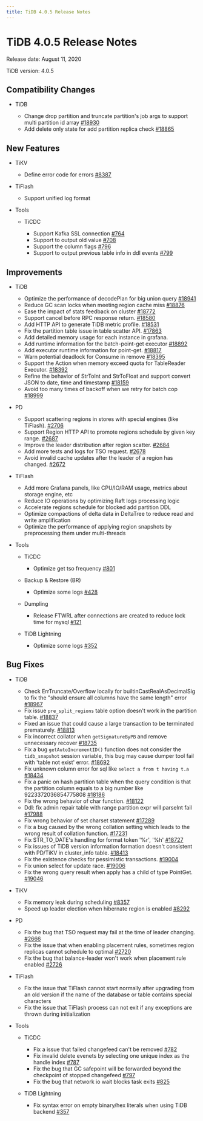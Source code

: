 ```yaml
---
title: TiDB 4.0.5 Release Notes
---
```


# TiDB 4.0.5 Release Notes

Release date: August 11, 2020

TiDB version: 4.0.5

## Compatibility Changes

+ TiDB

    - Change drop partition and truncate partition's job args to support multi partition id array [#18930](https://github.com/pingcap/tidb/pull/18930)
    - Add delete only state for add partition replica check [#18865](https://github.com/pingcap/tidb/pull/18865)

## New Features

+ TiKV

    - Define error code for errors [#8387](https://github.com/tikv/tikv/pull/8387)

+ TiFlash

    - Support unified log format

+ Tools

    + TiCDC

        - Support Kafka SSL connection [#764](https://github.com/pingcap/ticdc/pull/764)
        - Support to output old value [#708](https://github.com/pingcap/ticdc/pull/708)
        - Support the column flags [#796](https://github.com/pingcap/ticdc/pull/796)
        - Support to output previous table info in ddl events [#799](https://github.com/pingcap/ticdc/pull/799)

## Improvements

+ TiDB

    - Optimize the performance of decodePlan for big union query [#18941](https://github.com/pingcap/tidb/pull/18941)
    - Reduce GC scan locks when meeting region cache miss [#18876](https://github.com/pingcap/tidb/pull/18876)
    - Ease the impact of stats feedback on cluster [#18772](https://github.com/pingcap/tidb/pull/18772)
    - Support cancel before RPC response return. [#18580](https://github.com/pingcap/tidb/pull/18580)
    - Add HTTP API to generate TiDB metric profile. [#18531](https://github.com/pingcap/tidb/pull/18531)
    - Fix the partition table issue in table scatter API. [#17863](https://github.com/pingcap/tidb/pull/17863)
    - Add detailed memory usage for each instance in grafana.
    - Add runtime information for the batch-point-get executor [#18892](https://github.com/pingcap/tidb/pull/18892)
    - Add executor runtime information for point-get. [#18817](https://github.com/pingcap/tidb/pull/18817)
    - Warn potential deadlock for Consume in remove [#18395](https://github.com/pingcap/tidb/pull/18395)
    - Support the Action when memory exceed quota for TableReader Executor. [#18392](https://github.com/pingcap/tidb/pull/18392)
    - Refine the behavior of StrToInt and StrToFloat and support convert JSON to date, time and timestamp [#18159](https://github.com/pingcap/tidb/pull/18159)
    - Avoid too many times of backoff when we retry for batch cop [#18999](https://github.com/pingcap/tidb/pull/18999)

+ PD

    - Support scattering regions in stores with special engines (like TiFlash). [#2706](https://github.com/pingcap/pd/pull/2706)
    - Support Region HTTP API to promote regions schedule by given key range. [#2687](https://github.com/pingcap/pd/pull/2687)
    - Improve the leader distribution after region scatter. [#2684](https://github.com/pingcap/pd/pull/2684)
    - Add more tests and logs for TSO request. [#2678](https://github.com/pingcap/pd/pull/2678)
    - Avoid invalid cache updates after the leader of a region has changed. [#2672](https://github.com/pingcap/pd/pull/2672)

+ TiFlash

    - Add more Grafana panels, like CPU/IO/RAM usage, metrics about storage engine, etc
    - Reduce IO operations by optimizing Raft logs processing logic
    - Accelerate regions schedule for blocked add partition DDL
    - Optimize compactions of delta data in DeltaTree to reduce read and write amplification
    - Optimize the performance of applying region snapshots by preprocessing them under multi-threads

+ Tools

    + TiCDC

        - Optimize get tso frequency [#801](https://github.com/pingcap/ticdc/pull/801)

    + Backup & Restore (BR)

        - Optimize some logs [#428](https://github.com/pingcap/br/pull/428)

    + Dumpling

        - Release FTWRL after connections are created to reduce lock time for mysql [#121](https://github.com/pingcap/dumpling/pull/121)

    + TiDB Lightning

        - Optimize some logs [#352](https://github.com/pingcap/tidb-lightning/pull/352)

## Bug Fixes

+ TiDB

    - Check ErrTruncate/Overflow locally for builtinCastRealAsDecimalSig to fix the "should ensure all columns have the same length" error [#18967](https://github.com/pingcap/tidb/pull/18967)
    - Fix issue `pre_split_regions` table option doesn't work in the partition table. [#18837](https://github.com/pingcap/tidb/pull/18837)
    - Fixed an issue that could cause a large transaction to be terminated prematurely. [#18813](https://github.com/pingcap/tidb/pull/18813)
    - Fix incorrect collator when `getSignatureByPB` and remove unnecessary recover [#18735](https://github.com/pingcap/tidb/pull/18735)
    - Fix a bug `getAutoIncrementID()` function does not consider the `tidb_snapshot` session variable, this bug may cause dumper tool fail with 'table not exist' error. [#18692](https://github.com/pingcap/tidb/pull/18692)
    - Fix unknown column error for sql like `select a from t having t.a` [#18434](https://github.com/pingcap/tidb/pull/18434)
    - Fix a panic on hash partition table when the query condition is that the partition column equals to a big number like 9223372036854775808 [#18186](https://github.com/pingcap/tidb/pull/18186)
    - Fix the wrong behavior of char function. [#18122](https://github.com/pingcap/tidb/pull/18122)
    - Ddl: fix admin repair table with range partition expr will parseInt fail [#17988](https://github.com/pingcap/tidb/pull/17988)
    - Fix wrong behavior of set charset statement [#17289](https://github.com/pingcap/tidb/pull/17289)
    - Fix a bug caused by the wrong collation setting which leads to the wrong result of collation function. [#17231](https://github.com/pingcap/tidb/pull/17231)
    - Fix STR_TO_DATE's handling for format token '%r', '%h' [#18727](https://github.com/pingcap/tidb/pull/18727)
    - Fix issues of TiDB version information formation doesn't consistent with PD/TiKV in cluster_info table. [#18413](https://github.com/pingcap/tidb/pull/18413)
    - Fix the existence checks for pessimistic transactions. [#19004](https://github.com/pingcap/tidb/pull/19004)
    - Fix union select for update race. [#19006](https://github.com/pingcap/tidb/pull/19006)
    - Fix the wrong query result when apply has a child of type PointGet. [#19046](https://github.com/pingcap/tidb/pull/19046)

+ TiKV

    - Fix memory leak during scheduling [#8357](https://github.com/tikv/tikv/pull/8357)
    - Speed up leader election when hibernate region is enabled [#8292](https://github.com/tikv/tikv/pull/8292)

+ PD

    - Fix the bug that TSO request may fail at the time of leader changing. [#2666](https://github.com/pingcap/pd/pull/2666)
    - Fix the issue that when enabling placement rules, sometimes region replicas cannot schedule to optimal [#2720](https://github.com/pingcap/pd/pull/2720)
    - Fix the bug that balance-leader won't work when placement rule enabled [#2726](https://github.com/pingcap/pd/pull/2726)

+ TiFlash

    - Fix the issue that TiFlash cannot start normally after upgrading from an old version if the name of the database or table contains special characters
    - Fix the issue that TiFlash process can not exit if any exceptions are thrown during initialization

+ Tools

    + TiCDC

        - Fix a issue that failed changefeed can't be removed [#782](https://github.com/pingcap/ticdc/pull/782)
        - Fix invalid delete evenets by selecting one unique index as the handle index [#787](https://github.com/pingcap/ticdc/pull/787)
        - Fix the bug that GC safepoint will be forwarded beyond the checkpoint of stopped changefeed [#797](https://github.com/pingcap/ticdc/pull/797)
        - Fix the bug that network io wait blocks task exits [#825](https://github.com/pingcap/ticdc/pull/825)

    + TiDB Lightning

        - Fix syntax error on empty binary/hex literals when using TiDB backend [#357](https://github.com/pingcap/tidb-lightning/pull/357)

